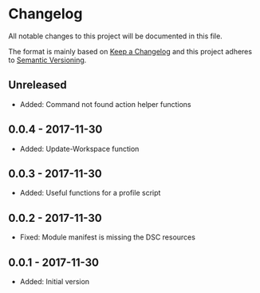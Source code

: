 # Changelog

All notable changes to this project will be documented in this file.

The format is mainly based on [Keep a Changelog](http://keepachangelog.com/)
and this project adheres to [Semantic Versioning](http://semver.org/).


## Unreleased

* Added: Command not found action helper functions


## 0.0.4 - 2017-11-30

* Added: Update-Workspace function


## 0.0.3 - 2017-11-30

* Added: Useful functions for a profile script


## 0.0.2 - 2017-11-30

* Fixed: Module manifest is missing the DSC resources


## 0.0.1 - 2017-11-30

* Added: Initial version
